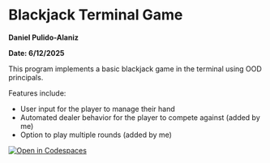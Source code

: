 # Blackjack Terminal Game 

**Daniel Pulido-Alaniz**

**Date: 6/12/2025**

This program implements a basic blackjack game in the terminal using OOD principals. 

Features include: 
- User input for the player to manage their hand
- Automated dealer behavior for the player to compete against (added by me)
- Option to play multiple rounds (added by me)

[![Open in Codespaces](https://classroom.github.com/assets/launch-codespace-2972f46106e565e64193e422d61a12cf1da4916b45550586e14ef0a7c637dd04.svg)](https://classroom.github.com/open-in-codespaces?assignment_repo_id=19730386)
